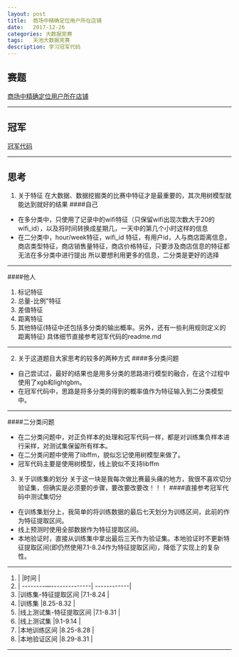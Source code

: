 ```yaml
---
layout:	post
title:	商场中精确定位用户所在店铺
date:	2017-12-26
categories:	大数据竞赛
tags:	天池大数据竞赛
description: 学习冠军代码
---
```

## 赛题
[商场中精确定位用户所在店铺](https://tianchi.aliyun.com/competition/introduction.htm?spm=5176.100066.0.0.3e23c9abTKp1vE&raceId=231620)

---

## 冠军
[冠军代码](https://github.com/drop-out/Tianchi-Wifi-Positioning)

---
## 思考
1. 关于特征
在大数据、数据挖掘类的比赛中特征才是最重要的，其次用树模型就能达到就好的结果
####自己
* 在多分类中，只使用了记录中的wifi特征（只保留wifi出现次数大于20的wifi_id），以及将时间转换成星期几，一天中的第几个小时这样的信息
* 在二分类中，hour/week特征，wifi_id 特征，有用户id，人与商店距离信息，商店类型特征，商店销售量特征，商店价格特征，只要涉及商店信息的特征都无法在多分类中进行提出
  所以要想利用更多的信息，二分类是更好的选择
----

####他人
1. 标记特征
2. 总量-比例"特征
3. 差值特征
4. 距离特征
5. 其他特征(特征中还包括多分类的输出概率。另外，还有一些利用规则定义的距离特征)
具体细节直接参考冠军代码的readme.md
----


2. 关于这道题目大家思考的较多的两种方式
####多分类问题
*	自己尝试过，最好的结果也是用多分类的思路进行模型的融合，在这个过程中使用了xgb和lightgbm。
*   在冠军代码中，思路是将多分类的得到的概率值作为特征输入到二分类模型中。
---
####二分类问题
*	在二分类问题中，对正负样本的处理和冠军代码一样，都是对训练集负样本进行采样，对测试集保留所有样本。
*   在二分类问题中使用了libffm，貌似忘记使用树模型来做了。
*   冠军代码主要是使用树模型，线上貌似不支持libffm

3. 关于训练集的划分
关于这一块是我每次做比赛最头痛的地方，我很不喜欢切分验证集，但确实是必须要的步骤，要改要改要改！！！
####直接参考冠军代码中测试集切分
*	在训练集划分上，我简单的将训练数据的最后七天划分为训练区间，此前的作为特征提取区间。
*	线上预测时使用全部数据作为特征提取区间。
*	本地验证时，直接从训练集中拿出最后三天作为验证集。本地验证时不更新特征提取区间(即仍然使用7.1-8.24作为特征提取区间)，降低了实现上的复杂性。
---
1. |                        |时间         |
2. | --------—--------------| ------------|
3. |训练集-特征提取区间     |7.1-8.24     | 
4. |训练集                  |8.25-8.32    |
5. |线上测试集-特征提取区间 |7.1-8.31     |
6. |线上测试集              |9.1-9.14     |
7. |本地训练区间            |8.25-8.28    |
8. |本地验证区间            |8.29-8.31    |
---